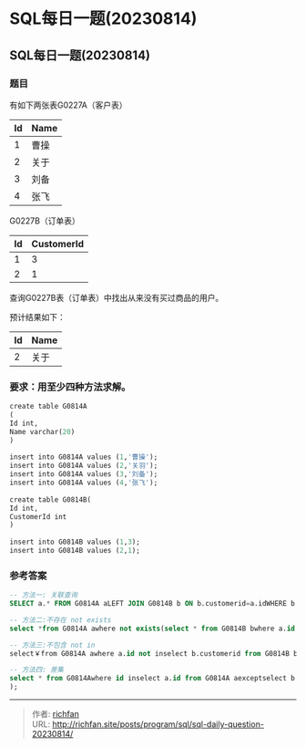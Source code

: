 # SQL每日一题(20230814)

## SQL每日一题(20230814)

### 题目

有如下两张表G0227A（客户表）

|Id|Name|
|---|---|
|1|曹操|
|2|关于|
|3|刘备|
|4|张飞|

G0227B（订单表）

|Id|CustomerId|
|---|---|
|1|3|
|2|1|

查询G0227B表（订单表）中找出从来没有买过商品的用户。

预计结果如下：

|Id|Name|
|---|---|
|2|关于|

### 要求：用至少四种方法求解。

```sql
create table G0814A  
(  
Id int,  
Name varchar(20)  
)  
  
insert into G0814A values (1,'曹操');  
insert into G0814A values (2,'关羽');  
insert into G0814A values (3,'刘备');  
insert into G0814A values (4,'张飞');  
  
create table G0814B(  
Id int,  
CustomerId int  
)  
  
insert into G0814B values (1,3);  
insert into G0814B values (2,1);
```

### 参考答案

```sql
-- 方法一: 关联查询
SELECT a.* FROM G0814A aLEFT JOIN G0814B b ON b.customerid=a.idWHERE b.customerid IS NULL;

-- 方法二:不存在 not exists
select *from G0814A awhere not exists(select * from G0814B bwhere a.id = b.customerid;

-- 方法三:不包含 not in
select￥from G0814A awhere a.id not inselect b.customerid from G0814B b);

-- 方法四: 差集
select * from G0814Awhere id inselect a.id from G0814A aexceptselect b.customerid from G0814B b
);
```

---

> 作者: [richfan](https://richfan.site/)  
> URL: http://richfan.site/posts/program/sql/sql-daily-question-20230814/  

